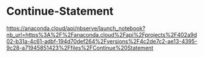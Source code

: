 # Continue-Statement
https://anaconda.cloud/api/nbserve/launch_notebook?nb_url=https%3A%2F%2Fanaconda.cloud%2Fapi%2Fprojects%2F402a9d02-b31a-4c61-adbf-194d70def264%2Fversions%2F4c2de7c2-ae13-4395-9c28-a71945851423%2Ffiles%2FContinue%20Statement
